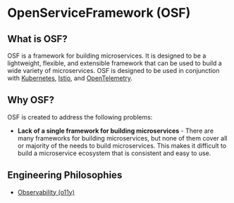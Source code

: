# OpenServiceFramework (OSF)

## What is OSF?

OSF is a framework for building microservices. It is designed to be a lightweight, flexible, and extensible framework that can be used to build a wide variety of microservices. OSF is designed to be used in conjunction with [Kubernetes](https://kubernetes.io/), [Istio](https://istio.io/), and [OpenTelemetry](https://opentelemetry.io/).

## Why OSF?

OSF is created to address the following problems:

- **Lack of a single framework for building microservices** - There are many frameworks for building microservices, but none of them cover all or majority of the needs to build microservices. This makes it difficult to build a microservice ecosystem that is consistent and easy to use.

## Engineering Philosophies

- [Observability (o11y)](/o11y/)
